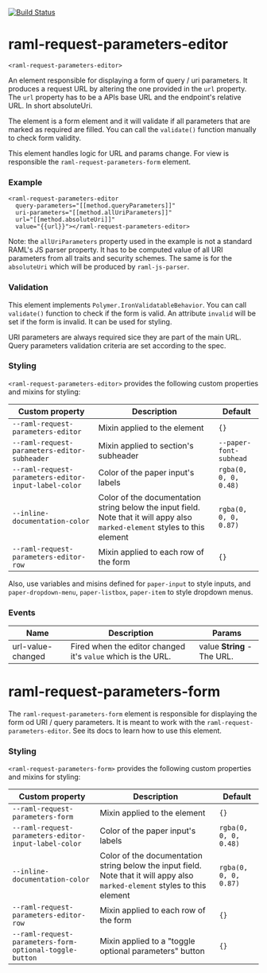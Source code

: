 [![Build Status](https://travis-ci.org/advanced-rest-client/raml-request-parameters-editor.svg?branch=stage)](https://travis-ci.org/advanced-rest-client/raml-request-parameters-editor)  

# raml-request-parameters-editor

`<raml-request-parameters-editor>`

An element responsible for displaying a form of query / uri parameters. It produces a request URL
by altering the one provided in the `url` property. The `url` property has to be a APIs base URL
and the endpoint's relative URL. In short absoluteUri.

The element is a form element and it will validate if all parameters that are marked as required
are filled. You can call the `validate()` function manually to check form validity.

This element handles logic for URL and params change. For view is responsible the
`raml-request-parameters-form` element.

### Example
```
<raml-request-parameters-editor
  query-parameters="[[method.queryParameters]]"
  uri-parameters="[[method.allUriParameters]]"
  url="[[method.absoluteUri]]"
  value="{{url}}"></raml-request-parameters-editor>
```

Note: the `allUriParameters` property used in the example is not a standard RAML's JS parser
property. It has to be computed value of all URI parameters from all traits and security schemes.
The same is for the `absoluteUri` which will be produced by `raml-js-parser`.

### Validation
This element implements `Polymer.IronValidatableBehavior`. You can call `validate()` function
to check if the form is valid. An attribute `invalid` will be set if the form is invalid. It can be
used for styling.

URI parameters are always required sice they are part of the main URL.
Query parameters validation criteria are set according to the spec.

### Styling
`<raml-request-parameters-editor>` provides the following custom properties and mixins for styling:

Custom property | Description | Default
----------------|-------------|----------
`--raml-request-parameters-editor` | Mixin applied to the element | `{}`
`--raml-request-parameters-editor-subheader` | Mixin applied to section's subheader | `--paper-font-subhead`
`--raml-request-parameters-editor-input-label-color` | Color of the paper input's labels | `rgba(0, 0, 0, 0.48)`
`--inline-documentation-color` | Color of the documentation string below the input field. Note that it will appy also `marked-element` styles to this element | `rgba(0, 0, 0, 0.87)`
`--raml-request-parameters-editor-row` | Mixin applied to each row of the form | `{}`

Also, use variables and misins defined for `paper-input` to style inputs, and
`paper-dropdown-menu`, `paper-listbox`, `paper-item` to style dropdown menus.



### Events
| Name | Description | Params |
| --- | --- | --- |
| url-value-changed | Fired when the editor changed it's `value` which is the URL. | value **String** - The URL. |
# raml-request-parameters-form

The `raml-request-parameters-form` element is responsible for displaying the form od URI / query
parameters. It is meant to work with the `raml-request-parameters-editor`. See its docs to
learn how to use this element.

### Styling
`<raml-request-parameters-form>` provides the following custom properties and mixins for styling:

Custom property | Description | Default
----------------|-------------|----------
`--raml-request-parameters-form` | Mixin applied to the element | `{}`
`--raml-request-parameters-editor-input-label-color` | Color of the paper input's labels | `rgba(0, 0, 0, 0.48)`
`--inline-documentation-color` | Color of the documentation string below the input field. Note that it will appy also `marked-element` styles to this element | `rgba(0, 0, 0, 0.87)`
`--raml-request-parameters-editor-row` | Mixin applied to each row of the form | `{}`
`--raml-request-parameters-form-optional-toggle-button` | Mixin applied to a "toggle optional parameters" button | `{}`

